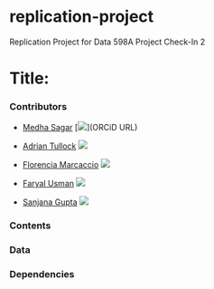 # replication-project
Replication Project for Data 598A
Project Check-In 2

# Title: 

### Contributors
* [Medha Sagar](https://github.com/medha-sagar) [![](https://orcid.org/sites/default/files/images/orcid_16x16.png)](ORCiD URL)

* [Adrian Tullock](https://github.com/adrianmt18) [![](https://orcid.org/sites/default/files/images/orcid_16x16.png)](https://orcid.org/0000-0001-6378-3098)

* [Florencia Marcaccio](https://github.com/flormarcaccio) [![](https://orcid.org/sites/default/files/images/orcid_16x16.png)](https://orcid.org/0000-0003-3650-1483)

* [Faryal Usman](https://github.com/faryalusman) [![](https://orcid.org/sites/default/files/images/orcid_16x16.png)](https://orcid.org/0000-0001-8135-5919)

* [Sanjana Gupta](https://github.com/sanjanagupta16) [![](https://orcid.org/sites/default/files/images/orcid_16x16.png)](https://orcid.org/00000-0002-6985-4640)



### Contents

### Data

### Dependencies
